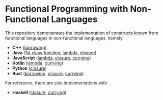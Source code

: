 # Functional Programming with Non-Functional Languages
This repository demonstrates the implementation of constructs known from functional languages
in non-functional languages, namely
* **C++** ([borrowing](./cpp/src/unique_ptr.cpp))
* **Java** ([1st class function](./java/src/Function.java), [lambda](./java/src/Lambda.java), [closure](./java/src/Closure.java)) 
* **JavaScript** ([lambda](./node/src/lambda.js), [closure](./node/src/closure.js), [currying](./node/src/currying.js))
* **Kotlin** ([lambda](./kotlin/src/Lambda.kt), [currying](./kotlin/src/Currying.kt))
* **Python** ([closure](./python/src/closure.py))
* **Rust** ([borrowing](./rust/src/borrowing.rs), [closure](./rust/src/closure.rs), [currying](./rust/src/currying.rs))

For reference, there are also implementations with
* **Haskell** ([closure](./haskell/src/Closure.hs), [currying](./haskell/src/Currying.hs))

